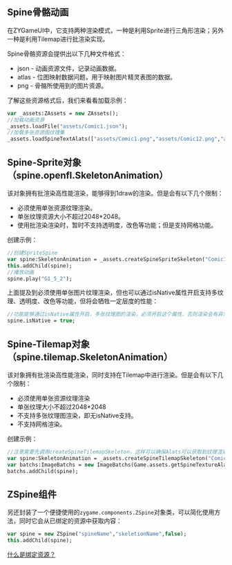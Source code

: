 ## Spine骨骼动画

在ZYGameUI中，它支持两种渲染模式，一种是利用Sprite进行三角形渲染；另外一种是利用Tilemap进行批渲染实现。

Spine骨骼资源会提供出以下几种文件格式：

- json - 动画资源文件，记录动画数据。
- atlas - 位图映射数据问题，用于映射图片精灵表图的数据。
- png - 骨骼所使用到的图片资源。

了解这些资源格式后，我们来看看加载示例：

```haxe
var _assets:ZAssets = new ZAssets();
//加载动画资源
_assets.loadFile("assets/Comic1.json");
//加载多张资源图纹理集
_assets.loadSpineTextAlats(["assets/Comic1.png","assets/Comic12.png","assets/Comic13.png","assets/Comic14.png"],"assets/Comic1.atlas");
```

## Spine-Sprite对象（spine.openfl.SkeletonAnimation）

该对象拥有批渲染高性能渲染，能够得到1draw的渲染。但是会有以下几个限制：

- 必须使用单张资源纹理渲染。
- 单张纹理资源大小不超过2048*2048。
- 使用批渲染渲染时，暂时不支持透明度，改色等功能；但是支持网格功能。

创建示例：

```haxe
//创建SpriteSpine
var spine:SkeletonAnimation = _assets.createSpineSpriteSkeleton("Comic1","Comic1");
this.addChild(spine);
//播放动画
spine.play("G1_5_2");
```

上面提及到必须使用单张图片纹理渲染，但也可以通过isNative属性开启支持多纹理、透明度、改色等功能，但将会牺牲一定层度的性能：

```haxe
//功能能够通过isNative属性开启，多张纹理图的渲染，必须开启这个属性，否则渲染会有异常。
spine.isNative = true;
```

## Spine-Tilemap对象（spine.tilemap.SkeletonAnimation）

该对象拥有批渲染高性能渲染，同时支持在Tilemap中进行渲染。但是会有以下几个限制：

- 必须使用单张资源纹理渲染
- 单张纹理大小不超过2048*2048
- 不支持多张纹理图渲染，即无isNative支持。
- 不支持网格渲染。

创建示例：

```haxe
//注意需要先调用createSpineTilemapSkeleton，这样可以确保Alats可以获取到纹理渲染。
var spine:SkeletonAnimation = _assets.createSpineTilemapSkeleton("Comic1","Comic1");
var batchs:ImageBatchs = new ImageBatchs(Game.assets.getSpineTextureAlats("纹理名"));
batchs.addChild(spine);
```

## ZSpine组件

另还封装了一个便捷使用的`zygame.components.ZSpine`对象类，可以简化使用方法，同时它会从已绑定的资源中获取内容：

```haxe
var spine = new ZSpine("spineName","skeletionName",false);
this.addChild(spine);
```

[什么是绑定资源？](api/assets.md)

